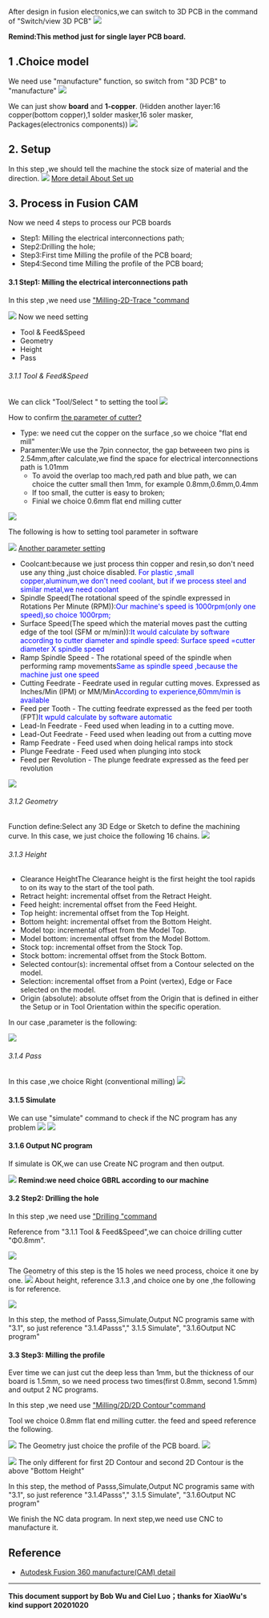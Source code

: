 After design in fusion electronics,we can switch to 3D PCB in the command of "Switch/view 3D PCB"
![](https://gitlab.com/picbed/bed/uploads/e4bb6bbd94d1481963d0a4cba4b02990/pcbto3d.png)


**Remind:This method just for single layer PCB board.**



## 1 .Choice model

We need use "manufacture" function, so switch from "3D PCB" to "manufacture"
![](https://gitlab.com/picbed/bed/uploads/fcd4df97a95a98e36bb267948af5654f/WX20201016-164305_2x.png)

 We can just show **board** and **1-copper**. (Hidden another layer:16 copper(bottom copper),1 solder masker,16 soler masker, Packages(electronics components))
![](https://gitlab.com/picbed/bed/uploads/fcd4df97a95a98e36bb267948af5654f/WX20201016-164305_2x.png)



## 2. Setup 
In this step ,we should tell the machine the stock size of material and the direction.
![](https://gitlab.com/picbed/bed/uploads/b3af7d3978dbb51f4b1a762efaa9561e/ezgif.com-video-to-gif.gif)
[More detail About Set up](https://help.autodesk.com/view/fusion360/ENU/?guid=Fusion_CAM_how_to_create_setup_html)

## 3. Process in Fusion CAM
Now we need 4 steps to process our PCB boards
* Step1: Milling the  electrical interconnections path;
* Step2:Drilling the hole;
* Step3:First time Milling the profile of the PCB board;
* Step4:Second time Milling the profile of the PCB board;


#### 3.1 Step1: Milling the  electrical interconnections path
In this step ,we need use ["Milling-2D-Trace "command](http://help.autodesk.com/view/fusion360/ENU/?guid=GUID223F93A7-F88E-4359-B02D-B0C2F11AFA8B)

![](https://gitlab.com/picbed/bed/uploads/02427a9226e61e3704ca218915db83ea/settingtrace.png)
Now we need setting 
* Tool & Feed&Speed
* Geometry
* Height
* Pass

###### 3.1.1 Tool & Feed&Speed

We can click "Tool/Select " to setting the tool
![](https://gitlab.com/picbed/bed/uploads/59aa639b69f64af2268352a44175d618/trace1.png)

How to confirm [the parameter of cutter?](http://help.autodesk.com/view/fusion360/ENU/?guid=GUIDA0197982-0082-45AF-B848-8D62CAF57C49) 
* Type: we need cut the copper on the surface ,so we choice "flat end mill"
* Paramenter:We use the 7pin connector, the gap betweeen two pins is 2.54mm,after calculate,we find the space for electrical interconnections path is 1.01mm
  * To avoid the overlap too mach,red path and blue path, we can choice the cutter small then 1mm, for example 0.8mm,0.6mm,0.4mm
  * If too small, the cutter is easy to broken;
  * Finial we choice 0.6mm flat end milling cutter 

![](https://gitlab.com/picbed/bed/uploads/38c538f83f64b4ca9f354cb7186f1f52/electropaht2.png)

The following is how to setting  tool parameter in software

![](https://gitlab.com/picbed/bed/uploads/a8decfcdbef2d919dde7add51a055f56/choicecutter2.png)
[Another parameter setting](http://help.autodesk.com/view/fusion360/ENU/?guid=GUID223F93A7-F88E-4359-B02D-B0C2F11AFA8B)
* Coolcant:because we just process thin copper and resin,so don't need use any thing ,just choice disabled. <font color=Blue >For plastic ,small copper,aluminum,we don't need coolant, but if we process steel and similar metal,we need coolant</font>
* Spindle Speed(The rotational speed of the spindle expressed in Rotations Per Minute (RPM)):<font color=Blue >Our machine's speed is 1000rpm(only one speed),so choice 1000rpm;</font>
* Surface Speed(The speed which the material moves past the cutting edge of the tool (SFM or m/min)):<font color=Blue >It would calculate by software according to cutter diameter and spindle speed:  Surface speed =cutter diameter X spindle speed</font>
* Ramp Spindle Speed - The rotational speed of the spindle when performing ramp movements<font color=Blue >Same as spindle speed ,because the machine just one speed</font>
* Cutting Feedrate - Feedrate used in regular cutting moves. Expressed as Inches/Min (IPM) or MM/Min<font color=Blue >According to experience,60mm/min is available</font>
* Feed per Tooth - The cutting feedrate expressed as the feed per tooth (FPT)<font color=Blue >It wpuld calculate by software automatic</font>
* Lead-In Feedrate - Feed used when leading in to a cutting move.<font color=Blue ></font>
* Lead-Out Feedrate - Feed used when leading out from a cutting move<font color=Blue ></font>
* Ramp Feedrate - Feed used when doing helical ramps into stock<font color=Blue ></font>
* Plunge Feedrate - Feed used when plunging into stock<font color=Blue ></font>
* Feed per Revolution - The plunge feedrate expressed as the feed per revolution<font color=Blue ></font>

 ![](https://gitlab.com/picbed/bed/uploads/59aa639b69f64af2268352a44175d618/trace1.png)

###### 3.1.2 Geometry
Function define:Select any 3D Edge or Sketch to define the machining curve.
In this case, we just choice the following 16 chains.
![](https://gitlab.com/picbed/bed/uploads/ff3db822de33e332524da8ef95dbdae2/trace2.png)
###### 3.1.3 Height
* Clearance HeightThe Clearance height is the first height the tool rapids to on its way to the start of the tool path.
* Retract height: incremental offset from the Retract Height.
* Feed height: incremental offset from the Feed Height.
* Top height: incremental offset from the Top Height.
* Bottom height: incremental offset from the Bottom Height.
* Model top: incremental offset from the Model Top.
* Model bottom: incremental offset from the Model Bottom.
* Stock top: incremental offset from the Stock Top.
* Stock bottom: incremental offset from the Stock Bottom.
* Selected contour(s): incremental offset from a Contour selected on the model.
* Selection: incremental offset from a Point (vertex), Edge or Face selected on the model.
* Origin (absolute): absolute offset from the Origin that is defined in either the Setup or in Tool Orientation within the specific operation.

In our case ,parameter is the following:

![](https://gitlab.com/picbed/bed/uploads/82ee1398e35b3a516b2ba163f695f498/trace3.png)




###### 3.1.4 Pass
In this case ,we choice Right (conventional milling) 
![](https://gitlab.com/picbed/bed/uploads/8cbfc9296502e6f2f2eb0c0f49fdf2a9/trace4.png)

#### 3.1.5 Simulate
We can use "simulate" command to check if the NC program has any problem
![](https://gitlab.com/picbed/bed/uploads/6100eddc0e5f98fcb0fc28dd9eaec1d2/WX20201017-100418_2x.png)
![](https://gitlab.com/picbed/bed/uploads/369d0e6b1ab4aeccc900c33c6ef9bfed/ezgif.com-video-to-gif-3.gif)

#### 3.1.6 Output NC program
If simulate is OK,we can use Create NC program and then output.

![](https://gitlab.com/picbed/bed/uploads/482e3a87a8d383ba76893f2d9c05df2b/551602834162_.pic_hd.jpg)
**Remind:we need choice GBRL according to our machine**


#### 3.2 Step2: Drilling the hole
In this step ,we need use ["Drilling "command](http://help.autodesk.com/view/fusion360/ENU/?guid=Fusion_CAM_reference_drill_drill_standard_html)

Reference from "3.1.1 Tool & Feed&Speed",we can choice drilling cutter  "Φ0.8mm".

![](https://gitlab.com/picbed/bed/uploads/cbfaafce9066a43bd7d37d56f171c909/drillcutter22.png)

The Geometry of this step is the 15 holes we need process, choice it one by one.
![](https://gitlab.com/picbed/bed/uploads/8212daf3572cd25198d62049193f70af/WX20201020-092639_2x.png)
About height, reference 3.1.3 ,and choice one by one ,the following is for reference.

![](https://gitlab.com/picbed/bed/uploads/b2870260cc9960e2415485f59dbe43e1/WX20201020-093248_2x.png)

In this step, the method of Passs,Simulate,Output NC programis same with "3.1", so just reference  "3.1.4Passs"," 3.1.5 Simulate", "3.1.6Output NC program"

#### 3.3 Step3: Milling the profile
Ever time we can just cut the deep less than 1mm, but the thickness of our board is 1.5mm, so we need process two times(first 0.8mm, second 1.5mm) and output 2 NC programs.

 In this step ,we need use ["Milling/2D/2D Contour"command](http://help.autodesk.com/view/fusion360/ENU/?contextId=MFG-REF-2D-CONTOUR-CMD)

Tool we choice 0.8mm flat end milling cutter. the feed and speed reference the following.

![](https://gitlab.com/picbed/bed/uploads/9321d81cb5f603a45ef5b1726669b16c/millprofile.png)
The Geometry just choice the profile of the PCB board.
![](https://gitlab.com/picbed/bed/uploads/2573ce01aad48e914a5e407d8510918a/profile2.png)



![](https://gitlab.com/picbed/bed/uploads/5e40c9f9f6dddb776ef3716949661744/WX20201020-094347_2x.png)
The only different for first 2D Contour and second 2D Contour is the above "Bottom Height"


In this step, the method of Passs,Simulate,Output NC programis same with "3.1", so just reference  "3.1.4Passs"," 3.1.5 Simulate", "3.1.6Output NC program"


We finish the NC data program. In next step,we need use CNC to manufacture it.

## Reference

* [Autodesk Fusion 360 manufacture(CAM) detail ](https://help.autodesk.com/view/fusion360/ENU/?guid=GUID-BEC5DEA9-AC3E-4FA8-998E-4AE8CD0D0B1E)



*****

**This document support by Bob Wu and Ciel Luo；thanks for XiaoWu's kind support 20201020**
